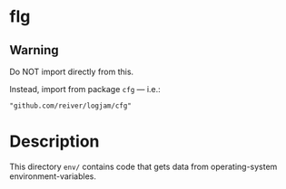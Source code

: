 # flg

## Warning

Do NOT import directly from this.

Instead, import from package `cfg` — i.e.:

```golang
"github.com/reiver/logjam/cfg"
```

# Description

This directory `env/` contains code that gets data from operating-system environment-variables.
